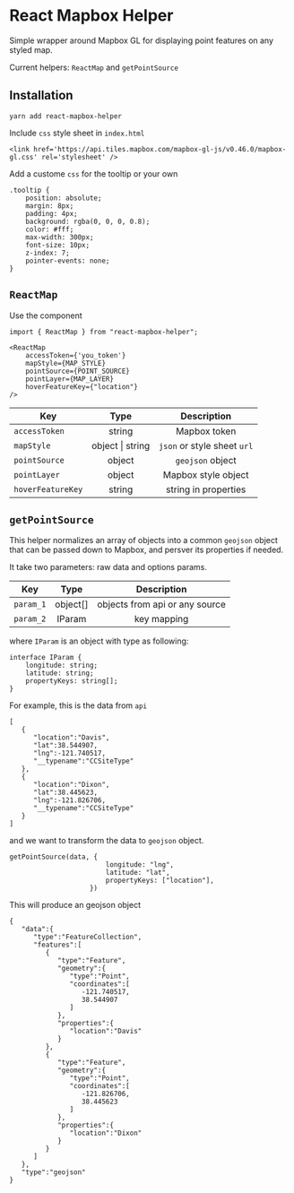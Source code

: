 # React Mapbox Helper

Simple wrapper around Mapbox GL for displaying point features on any styled map.

Current helpers: `ReactMap` and `getPointSource`

## Installation

```
yarn add react-mapbox-helper
```

Include `css` style sheet in `index.html`

```
<link href='https://api.tiles.mapbox.com/mapbox-gl-js/v0.46.0/mapbox-gl.css' rel='stylesheet' />
```

Add a custome `css` for the tooltip or your own

```
.tooltip {
    position: absolute;
    margin: 8px;
    padding: 4px;
    background: rgba(0, 0, 0, 0.8);
    color: #fff;
    max-width: 300px;
    font-size: 10px;
    z-index: 7;
    pointer-events: none;
}
```


##  `ReactMap`

Use the component

```
import { ReactMap } from "react-mapbox-helper";

<ReactMap
    accessToken={'you_token'}
    mapStyle={MAP_STYLE}
    pointSource={POINT_SOURCE}
    pointLayer={MAP_LAYER}
    hoverFeatureKey={"location"}
/>
```

| Key               | Type             | Description                 |
| ----------------- | :--------------: | :-------------------------: |
| `accessToken`     | string           | Mapbox token                |
| `mapStyle`        | object \| string | `json` or style sheet `url` |
| `pointSource`     | object           | `geojson` object            |
| `pointLayer`      | object           | Mapbox style object         |
| `hoverFeatureKey` | string           | string in properties        |

##  `getPointSource`

This helper normalizes an array of objects into a common `geojson` object that can be passed down to Mapbox, and persver its properties if needed.

It take two parameters: raw data and options params.

| Key       | Type     | Description                    |
| --------- | :------: | :----------------------------: |
| `param_1` | object[] | objects from api or any source |
| `param_2` | IParam   | key mapping                    |

where `IParam` is an object with type as following:


```
interface IParam {
    longitude: string;
    latitude: string;
    propertyKeys: string[];
}
```

For example, this is the data from `api`

```
[  
   {  
      "location":"Davis",
      "lat":38.544907,
      "lng":-121.740517,
      "__typename":"CCSiteType"
   },
   {  
      "location":"Dixon",
      "lat":38.445623,
      "lng":-121.826706,
      "__typename":"CCSiteType"
   }
]
```

and we want to transform the data to `geojson` object.

```
getPointSource(data, {
                        longitude: "lng",
                        latitude: "lat",
                        propertyKeys: ["location"],
                    })
```

This will produce an geojson object

```
{  
   "data":{  
      "type":"FeatureCollection",
      "features":[  
         {  
            "type":"Feature",
            "geometry":{  
               "type":"Point",
               "coordinates":[  
                  -121.740517,
                  38.544907
               ]
            },
            "properties":{  
               "location":"Davis"
            }
         },
         {  
            "type":"Feature",
            "geometry":{  
               "type":"Point",
               "coordinates":[  
                  -121.826706,
                  38.445623
               ]
            },
            "properties":{  
               "location":"Dixon"
            }
         }
      ]
   },
   "type":"geojson"
}
```